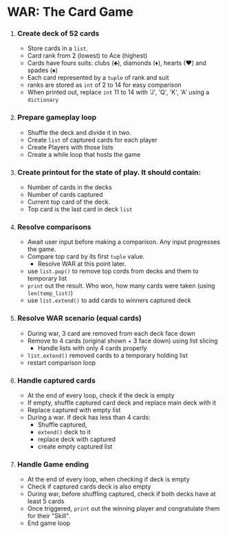 # WAR: The Card Game
1. ### Create deck of 52 cards
    - Store cards in a `list`.
    - Card rank from 2 (lowest) to Ace (highest)
    - Cards have fours suits: clubs (♣), diamonds (♦), hearts (♥) and spades (♠)
    - Each card represented by a `tuple` of rank and suit
    - ranks are stored as `int` of 2 to 14 for easy comparison
    - When printed out, replace `int` 11 to 14 with 'J', 'Q', 'K', 'A' using a `dictionary`

1. ### Prepare gameplay loop
    - Shuffle the deck and divide it in two.
    - Create `list` of captured cards for each player
    - Create Players with those lists
    - Create a while loop that hosts the game

1. ### Create printout for the state of play. It should contain:
    - Number of cards in the decks
    - Number of cards captured
    - Current top card of the deck.
    - Top card is the last card in deck `list`

1. ### Resolve comparisons
    - Await user input before making a comparison. Any input progresses the game.
    - Compare top card by its first `tuple` value.
        - Resolve WAR at this point later.
    - use `list.pop()` to remove top cords from decks and them to temporary list
    - `print` out the result. Who won, how many cards were taken (using `len(temp_list)`)
    - use `list.extend()` to add cards to winners captured deck

1. ### Resolve WAR scenario (equal cards)
    - During war, 3 card are removed from each deck face down
    - Remove to 4 cards (original shown + 3 face down) using list slicing
        - Handle lists with only 4 cards properly
    - `list.extend()` removed cards to a temporary holding list
    - restart comparison loop

1. ### Handle captured cards
    - At the end of every loop, check if the deck is empty
    - If empty, shuffle captured card deck and replace main deck with it
    - Replace captured with empty list
    - During a war. If deck has less than 4 cards:
        - Shuffle captured, 
        - `extend()` deck to it
        - replace deck with captured
        - create empty captured list
    
1. ### Handle Game ending
    - At the end of every loop, when checking if deck is empty
    - Check if captured cards deck is also empty
    - During war, before shuffling captured, check if both decks have at least 5 cards
    - Once triggered, `print` out the winning player and congratulate them for their "Skill".
    - End game loop
